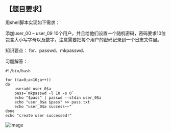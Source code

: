 ## 【题目要求】

用shell脚本实现如下需求：

添加user_00 – user_09 10个用户，并且给他们设置一个随机密码，密码要求10位包含大小写字母以及数字，注意需要把每个用户的密码记录到一个日志文件里。

知识要点： for、passwd、mkpasswd、

习题解答：

```
#!/bin/bash 

for ((a=0;a<10;a++))
do
	useradd user_0$a
	pass=`mkpasswd -l 10 -s 0`
	echo "$pass" | passwd --stdin user_0$a
	echo "user_0$a $pass" >> pass.txt
	echo "user_0$a success~~"
done
echo "create user successed!"
```

![image](https://user-images.githubusercontent.com/71164067/143770607-32a1a8f5-f411-4384-a3b4-a472513b0319.png)
